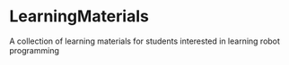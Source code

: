 # LearningMaterials
A collection of learning materials for students interested in learning robot programming
